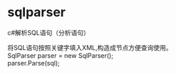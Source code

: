 # sqlparser
c#解析SQL语句（分析语句）

将SQL语句按照关键字填入XML,构造成节点方便查询使用。  
  SqlParser parser = new SqlParser();  
            parser.Parse(sql);
